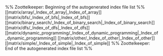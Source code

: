 %% Zoottelkeeper: Beginning of the autogenerated index file list  %%
 [[matrix/array/_Index_of_array|_Index_of_array]]
 [[matrix/bfs/_Index_of_bfs|_Index_of_bfs]]
 [[matrix/binary_search/_Index_of_binary_search|_Index_of_binary_search]]
 [[matrix/dfs/_Index_of_dfs|_Index_of_dfs]]
 [[matrix/dynamic_programming/_Index_of_dynamic_programming|_Index_of_dynamic_programming]]
 [[matrix/other/_Index_of_other|_Index_of_other]]
 [[matrix/simple/_Index_of_simple|_Index_of_simple]]
%% Zoottelkeeper: End of the autogenerated index file list  %%

